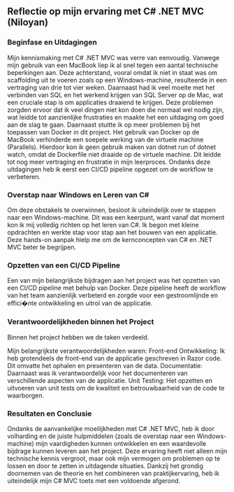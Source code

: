 ## Reflectie op mijn ervaring met C# .NET MVC (Niloyan)

### Beginfase en Uitdagingen

Mijn kennismaking met C# .NET MVC was verre van eenvoudig. Vanwege mijn gebruik van een MacBook liep ik al snel tegen een aantal technische beperkingen aan. Deze achterstand, vooral omdat ik niet in staat was om scaffolding uit te voeren zoals op een Windows-machine, resulteerde in een vertraging van drie tot vier weken. Daarnaast had ik veel moeite met het verbinden van SQL en het werkend krijgen van SQL Server op de Mac, wat een cruciale stap is om applicaties draaiend te krijgen. Deze problemen zorgden ervoor dat ik veel dingen niet kon doen die normaal wel nodig zijn, wat leidde tot aanzienlijke frustraties en maakte het een uitdaging om goed aan de slag te gaan.
Daarnaast stuitte ik op meer problemen bij het toepassen van Docker in dit project. Het gebruik van Docker op de MacBook verhinderde een soepele werking van de virtuele machine (Parallels). Hierdoor kon ik geen gebruik maken van dotnet run of dotnet watch, omdat de Dockerfile niet draaide op de virtuele machine. Dit leidde tot nog meer vertraging en frustratie in mijn leerproces. Ondanks deze uitdagingen heb ik eerst een CI/CD pipeline opgezet om de workflow te verbeteren.

### Overstap naar Windows en Leren van C#

Om deze obstakels te overwinnen, besloot ik uiteindelijk over te stappen naar een Windows-machine.
Dit was een keerpunt, want vanaf dat moment kon ik mij volledig richten op het leren van C#.
Ik begon met kleine opdrachten en werkte stap voor stap aan het bouwen van een applicatie.
Deze hands-on aanpak hielp me om de kernconcepten van C# en .NET MVC beter te begrijpen.

### Opzetten van een CI/CD Pipeline

Een van mijn belangrijkste bijdragen aan het project was het opzetten van een CI/CD pipeline met behulp van Docker.
Deze pipeline heeft de workflow van het team aanzienlijk verbeterd en zorgde
voor een gestroomlijnde en effici�nte ontwikkeling en uitrol van de applicatie.

### Verantwoordelijkheden binnen het Project

Binnen het project hebben we de taken verdeeld.

Mijn belangrijkste verantwoordelijkheden waren:
Front-end Ontwikkeling: Ik heb grotendeels de front-end van de applicatie geschreven in Razor code. Dit omvatte het ophalen en presenteren van de data.
Documentatie: Daarnaast was ik verantwoordelijk voor het documenteren van verschillende aspecten van de applicatie.
Unit Testing: Het opzetten en uitvoeren van unit tests om de kwaliteit en betrouwbaarheid van de code te waarborgen.

### Resultaten en Conclusie

Ondanks de aanvankelijke moeilijkheden met C# .NET MVC, heb ik door volharding en de juiste hulpmiddelen (zoals de overstap naar een Windows-machine) mijn vaardigheden kunnen ontwikkelen en een waardevolle bijdrage kunnen leveren aan het project. Deze ervaring heeft niet alleen mijn technische kennis vergroot, maar ook mijn vermogen om problemen op te lossen en door te zetten in uitdagende situaties. Dankzij het grondig doornemen van de theorie en het combineren van praktijkervaring, heb ik uiteindelijk mijn C# MVC toets met een voldoende afgerond.
